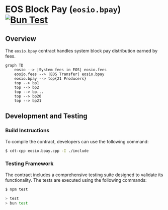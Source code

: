 # EOS Block Pay (`eosio.bpay`) [![Bun Test](https://github.com/eosnetworkfoundation/eosio.bpay/actions/workflows/test.yml/badge.svg)](https://github.com/eosnetworkfoundation/eosio.bpay/actions/workflows/test.yml)

## Overview

The `eosio.bpay` contract handles system block pay distribution earned by fees.

```mermaid
graph TD
    eosio --> |System fees in EOS| eosio.fees
    eosio.fees --> |EOS Transfer| eosio.bpay
    eosio.bpay --> top{21 Producers}
    top --> bp1
    top --> bp2
    top --> bp...
    top --> bp20
    top --> bp21
```

## Development and Testing

### Build Instructions

To compile the contract, developers can use the following command:

```sh
$ cdt-cpp eosio.bpay.cpp -I ./include
```

### Testing Framework

The contract includes a comprehensive testing suite designed to validate its functionality. The tests are executed using the following commands:

```sh
$ npm test

> test
> bun test
```
